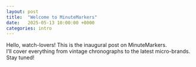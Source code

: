```yaml
---
layout: post
title:  "Welcome to MinuteMarkers"
date:   2025-05-13 10:00:00 +0000
categories: intro
---
```


Hello, watch-lovers! This is the inaugural post on MinuteMarkers.  
I’ll cover everything from vintage chronographs to the latest micro-brands.
Stay tuned!
